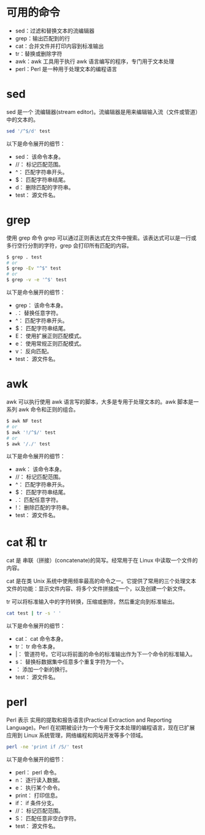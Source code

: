 # 可用的命令

- sed：过滤和替换文本的流编辑器
- grep：输出匹配到的行
- cat：合并文件并打印内容到标准输出
- tr：替换或删除字符
- awk：awk 工具用于执行 awk 语言编写的程序，专门用于文本处理
- perl：Perl 是一种用于处理文本的编程语言

# sed

sed 是一个 流编辑器(stream editor)。流编辑器是用来编辑输入流（文件或管道）中的文本的。

```bash
sed '/^$/d' test
```

以下是命令展开的细节：

- sed： 该命令本身。
- //： 标记匹配范围。
- ^： 匹配字符串开头。
- $： 匹配字符串结尾。
- d： 删除匹配的字符串。
- test： 源文件名。

# grep

使用 grep 命令
grep 可以通过正则表达式在文件中搜索。该表达式可以是一行或多行空行分割的字符，grep 会打印所有匹配的内容。

```bash
$ grep . test
# or
$ grep -Ev "^$" test
# or
$ grep -v -e '^$' test
```

以下是命令展开的细节：

- grep： 该命令本身。
- .： 替换任意字符。
- ^： 匹配字符串开头。
- $： 匹配字符串结尾。
- E： 使用扩展正则匹配模式。
- e： 使用常规正则匹配模式。
- v： 反向匹配。
- test： 源文件名。

# awk

awk 可以执行使用 awk 语言写的脚本，大多是专用于处理文本的。awk 脚本是一系列 awk 命令和正则的组合。

```bash
$ awk NF test
# or
$ awk '!/^$/' test
# or
$ awk '/./' test
```

以下是命令展开的细节：

- awk： 该命令本身。
- //： 标记匹配范围。
- ^： 匹配字符串开头。
- $： 匹配字符串结尾。
- .： 匹配任意字符。
- !： 删除匹配的字符串。
- test： 源文件名。

# cat 和 tr

cat 是 串联（拼接）(concatenate)的简写。经常用于在 Linux 中读取一个文件的内容。

cat 是在类 Unix 系统中使用频率最高的命令之一。它提供了常用的三个处理文本文件的功能：显示文件内容、将多个文件拼接成一个，以及创建一个新文件。

tr 可以将标准输入中的字符转换，压缩或删除，然后重定向到标准输出。

```bash
cat test | tr -s ' '
```

以下是命令展开的细节：

- cat： cat 命令本身。
- tr： tr 命令本身。
- |： 管道符号。它可以将前面的命令的标准输出作为下一个命令的标准输入。
- s： 替换标数据集中任意多个重复字符为一个。
- ： 添加一个新的换行。
- test： 源文件名。

# perl

Perl 表示 实用的提取和报告语言(Practical Extraction and Reporting Language)。Perl 在初期被设计为一个专用于文本处理的编程语言，现在已扩展应用到 Linux 系统管理，网络编程和网站开发等多个领域。

```bash
perl -ne 'print if /S/' test
```

以下是命令展开的细节：

- perl： perl 命令。
- n： 逐行读入数据。
- e： 执行某个命令。
- print： 打印信息。
- if： if 条件分支。
- //： 标记匹配范围。
- S： 匹配任意非空白字符。
- test： 源文件名。

